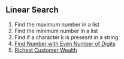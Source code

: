## Linear Search

1. Find the maximum number in a list
2. Find the minimum number in a list
3. Find if a character k is presesnt in a string
4. [Find Number with Even Number of Digits](https://leetcode.com/problems/find-numbers-with-even-number-of-digits/description/)
5. [Richest Customer Wealth](https://leetcode.com/problems/richest-customer-wealth/)
